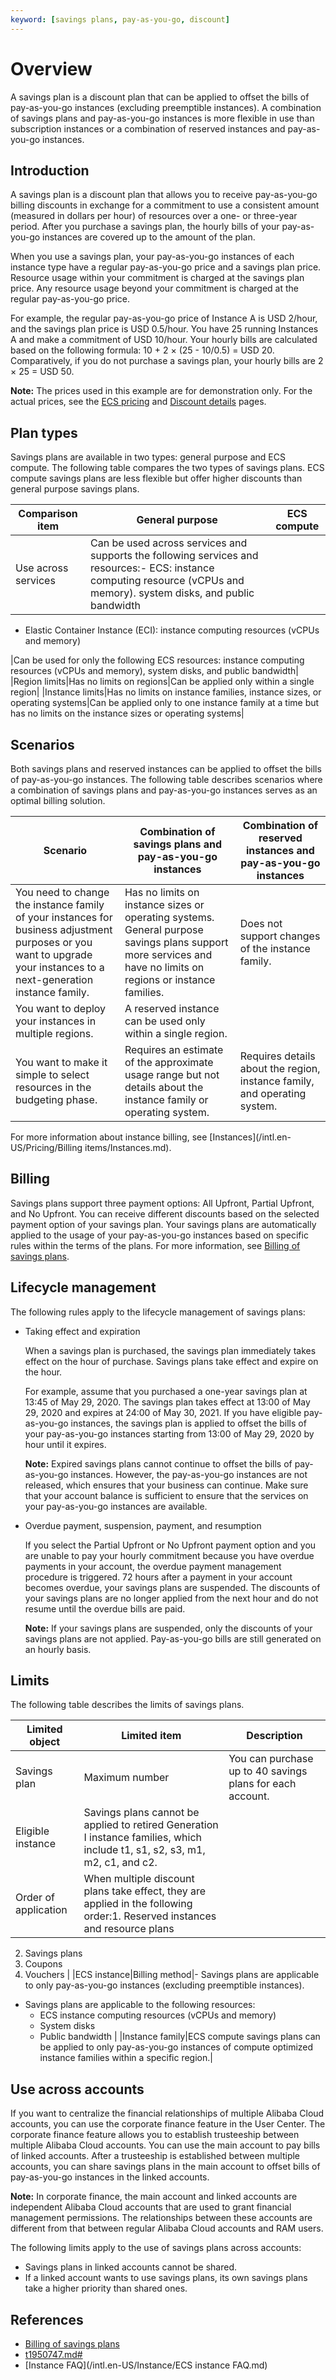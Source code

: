```yaml
---
keyword: [savings plans, pay-as-you-go, discount]
---
```


# Overview

A savings plan is a discount plan that can be applied to offset the bills of pay-as-you-go instances \(excluding preemptible instances\). A combination of savings plans and pay-as-you-go instances is more flexible in use than subscription instances or a combination of reserved instances and pay-as-you-go instances.

## Introduction

A savings plan is a discount plan that allows you to receive pay-as-you-go billing discounts in exchange for a commitment to use a consistent amount \(measured in dollars per hour\) of resources over a one- or three-year period. After you purchase a savings plan, the hourly bills of your pay-as-you-go instances are covered up to the amount of the plan.

When you use a savings plan, your pay-as-you-go instances of each instance type have a regular pay-as-you-go price and a savings plan price. Resource usage within your commitment is charged at the savings plan price. Any resource usage beyond your commitment is charged at the regular pay-as-you-go price.

For example, the regular pay-as-you-go price of Instance A is USD 2/hour, and the savings plan price is USD 0.5/hour. You have 25 running Instances A and make a commitment of USD 10/hour. Your hourly bills are calculated based on the following formula: 10 + 2 × \(25 - 10/0.5\) = USD 20. Comparatively, if you do not purchase a savings plan, your hourly bills are 2 × 25 = USD 50.

**Note:** The prices used in this example are for demonstration only. For the actual prices, see the [ECS pricing](https://www.alibabacloud.com/product/ecs) and [Discount details](https://usercenter2.aliyun.com/resource/spn/price) pages.

## Plan types

Savings plans are available in two types: general purpose and ECS compute. The following table compares the two types of savings plans. ECS compute savings plans are less flexible but offer higher discounts than general purpose savings plans.

|Comparison item|General purpose|ECS compute|
|---------------|---------------|-----------|
|Use across services|Can be used across services and supports the following services and resources:-   ECS: instance computing resource \(vCPUs and memory\). system disks, and public bandwidth
-   Elastic Container Instance \(ECI\): instance computing resources \(vCPUs and memory\)

|Can be used for only the following ECS resources: instance computing resources \(vCPUs and memory\), system disks, and public bandwidth|
|Region limits|Has no limits on regions|Can be applied only within a single region|
|Instance limits|Has no limits on instance families, instance sizes, or operating systems|Can be applied only to one instance family at a time but has no limits on the instance sizes or operating systems|

## Scenarios

Both savings plans and reserved instances can be applied to offset the bills of pay-as-you-go instances. The following table describes scenarios where a combination of savings plans and pay-as-you-go instances serves as an optimal billing solution.

|Scenario|Combination of savings plans and pay-as-you-go instances|Combination of reserved instances and pay-as-you-go instances|
|--------|--------------------------------------------------------|-------------------------------------------------------------|
|You need to change the instance family of your instances for business adjustment purposes or you want to upgrade your instances to a next-generation instance family.|Has no limits on instance sizes or operating systems. General purpose savings plans support more services and have no limits on regions or instance families.|Does not support changes of the instance family.|
|You want to deploy your instances in multiple regions.|A reserved instance can be used only within a single region.|
|You want to make it simple to select resources in the budgeting phase.|Requires an estimate of the approximate usage range but not details about the instance family or operating system.|Requires details about the region, instance family, and operating system.|

For more information about instance billing, see [Instances](/intl.en-US/Pricing/Billing items/Instances.md).

## Billing

Savings plans support three payment options: All Upfront, Partial Upfront, and No Upfront. You can receive different discounts based on the selected payment option of your savings plan. Your savings plans are automatically applied to the usage of your pay-as-you-go instances based on specific rules within the terms of the plans. For more information, see [Billing of savings plans]().

## Lifecycle management

The following rules apply to the lifecycle management of savings plans:

-   Taking effect and expiration

    When a savings plan is purchased, the savings plan immediately takes effect on the hour of purchase. Savings plans take effect and expire on the hour.

    For example, assume that you purchased a one-year savings plan at 13:45 of May 29, 2020. The savings plan takes effect at 13:00 of May 29, 2020 and expires at 24:00 of May 30, 2021. If you have eligible pay-as-you-go instances, the savings plan is applied to offset the bills of your pay-as-you-go instances starting from 13:00 of May 29, 2020 by hour until it expires.

    **Note:** Expired savings plans cannot continue to offset the bills of pay-as-you-go instances. However, the pay-as-you-go instances are not released, which ensures that your business can continue. Make sure that your account balance is sufficient to ensure that the services on your pay-as-you-go instances are available.

-   Overdue payment, suspension, payment, and resumption

    If you select the Partial Upfront or No Upfront payment option and you are unable to pay your hourly commitment because you have overdue payments in your account, the overdue payment management procedure is triggered. 72 hours after a payment in your account becomes overdue, your savings plans are suspended. The discounts of your savings plans are no longer applied from the next hour and do not resume until the overdue bills are paid.

    **Note:** If your savings plans are suspended, only the discounts of your savings plans are not applied. Pay-as-you-go bills are still generated on an hourly basis.


## Limits

The following table describes the limits of savings plans.

|Limited object|Limited item|Description|
|--------------|------------|-----------|
|Savings plan|Maximum number|You can purchase up to 40 savings plans for each account.|
|Eligible instance|Savings plans cannot be applied to retired Generation I instance families, which include t1, s1, s2, s3, m1, m2, c1, and c2.|
|Order of application|When multiple discount plans take effect, they are applied in the following order:1.  Reserved instances and resource plans
2.  Savings plans
3.  Coupons
4.  Vouchers |
|ECS instance|Billing method|-   Savings plans are applicable to only pay-as-you-go instances \(excluding preemptible instances\).
-   Savings plans are applicable to the following resources:
    -   ECS instance computing resources \(vCPUs and memory\)
    -   System disks
    -   Public bandwidth |
|Instance family|ECS compute savings plans can be applied to only pay-as-you-go instances of compute optimized instance families within a specific region.|

## Use across accounts

If you want to centralize the financial relationships of multiple Alibaba Cloud accounts, you can use the corporate finance feature in the User Center. The corporate finance feature allows you to establish trusteeship between multiple Alibaba Cloud accounts. You can use the main account to pay bills of linked accounts. After a trusteeship is established between multiple accounts, you can share savings plans in the main account to offset bills of pay-as-you-go instances in the linked accounts.

**Note:** In corporate finance, the main account and linked accounts are independent Alibaba Cloud accounts that are used to grant financial management permissions. The relationships between these accounts are different from that between regular Alibaba Cloud accounts and RAM users.

The following limits apply to the use of savings plans across accounts:

-   Savings plans in linked accounts cannot be shared.
-   If a linked account wants to use savings plans, its own savings plans take a higher priority than shared ones.

## References

-   [Billing of savings plans]()
-   [t1950747.md\#]()
-   [Instance FAQ](/intl.en-US/Instance/ECS instance FAQ.md)

